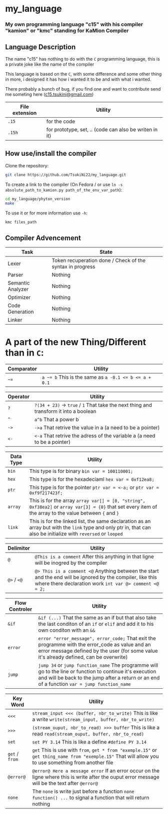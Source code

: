 # my_language
### My own programming language "c15" with his compiler "kamion" or "kmc" standing for KaMion Compiler
## Language Description

The name "c15" has nothing to do with the `C` programming language, this is a private joke like the name of the compiler

This language is based on the `C`, with some difference and some other thing in more, i designed it has how i wanted it to be and with what i wanted.

There probably a bunch of bug, if you find one and want to contribute send me someting here (c15.tsukini@gmail.com)

| File extension | Utility                                                |
| -------------- | ------------------------------------------------------ |
| `.15`          | for the code                                           |
| `.15h`         | for prototype, set, .. (code can also be writen in it) |

## How use/install the compiler
Clone the repository:
```sh
git clone https://github.com/TsukiNi22/my_language.git
```

To create a link to the compiler (On Fedora / or use `ln -s absolute_path_to_kamion.py path_of_the_env_var_path`):
```sh
cd my_language/phyton_version
make
```

To use it or for more information use `-h`:
```sh
kmc files_path
```

## Compiler Advencement

| Task              | State                                                      |
| ----------------- | ---------------------------------------------------------- |
| Lexer             |  Token recuperation done / Check of the syntax in progress |
| Parser            |  Nothing                                                   |
| Semantic Analyzer |  Nothing                                                   |
| Optimizer         |  Nothing                                                   |
| Code Generation   |  Nothing                                                   |
| Linker            |  Nothing                                                   |

# A part of the new Thing/Different than in `C`:
| Comparator | Utility                                               |
| ---------- | ----------------------------------------------------- |
| `~=`       | `a ~= b` This is the same as `a -0.1 <= b <= a + 0.1` |

| Operator | Utility                                                                               |
| -------- | ------------------------------------------------------------------------------------- |
| `?`      | `?(34 + 23)` -> `true` / `1` That take the next thing and transform it into a boolean | 
| `^`      | `a^b` That a power b                                                                  | 
| `->`     | `->a` That retrive the value in a (a need to be a pointer)                            | 
| `<-`     | `<-a` That retrive the adress of the variable a (a need to be a pointer)              | 

| Data Type | Utility                                                                                                                                                        |
| --------- | -------------------------------------------------------------------------------------------------------------------------------------------------------------- |
| `bin`     | This type is for binary `bin var = 100110001;`                                                                                                                 | 
| `hex`     | This type is for the hexadeciaml `hex var = 0xf12ea8;`                                                                                                         | 
| `ptr`     | This type is for the pointer `ptr var = <-a;` or `ptr var = 0xf9f217423f;`                                                                                     | 
| `array`   | This is for the array `array var[] = [0, "string", 0xf38ea2]` or `array var[3] = {0}` that set every item of the array to the value between `{` and `}`        | 
| `link`    | This is for the linked list, the same declaration as an array but with the `link` type and only ptr in, that can also be initialize with `reversed` or `looped`| 

| Delimitor   | Utility                                                                                                                                                               |
| ----------- | --------------------------------------------------------------------------------------------------------------------------------------------------------------------- |
| `@`         | `@This is a comment` After this anything in that ligne will be inogred by the compiler                                                                                | 
| `@>` / `<@` | `@> This is a comment <@` Anything between the start and the end will be ignored by the compiler, like this where there declaration work `int var @> comment <@ = 2;` | 

| Flow Controler | Utility                                                                                                                                                                                                   |
| -------------- | --------------------------------------------------------------------------------------------------------------------------------------------------------------------------------------------------------- |
| `&if`          | `&if (...)` That the same as an if but that also take the last conditon of an `if` or `elif` and add it to his own conditon with an `&&`                                                                  | 
| `error`        | `error "error_message", error_code;` That exit the programme with the error_code as value and an error message defined by the user (for some value it's already defined, can be overwrite)                | 
| `jump`         | `jump 34` or `jump function_name` The programme will go to the line or function to continue it's execution and will be back to the jump after a return or an end of a function `var = jump function_name` | 

| Key Word       | Utility                                                                                                                                               |
| -------------- | ----------------------------------------------------------------------------------------------------------------------------------------------------- |
| `<<<`          | `stream_input <<< (buffer, nbr_to_write)` This is like a write `write(stream_input, buffer, nbr_to_write)`                                            | 
| `>>>`          | `(stream_ouput, nbr_to_read) >>> buffer` This is like a read `read(stream_ouput, buffer, nbr_to_read)`                                                | 
| `set`          | `set PY 3.14` This is like a define `#define PY 3.14`                                                                                                 | 
| `get` / `from` | `get` This is use with `from`, `get * from "exemple.15"` or `get thing_name from "exemple.15"` That will allow you to use something from another file | 
| `@error@`      | `@error@ Here a message error` If an error occur on the ligne where this is write after the ouput error message will be the text after `@error@`      | 
| `none`         | The `none` is write just before a function `none function() ...` to signal a function that will return nothing                                        | 
